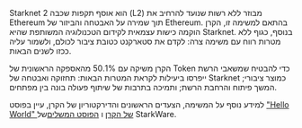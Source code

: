 Starknet הוא אוסף תקפות שכבה 2 (L2) מבוזר ללא רשות שנועד להרחיב את Ethereum תוך שמירה על האבטחה והביזור של Ethereum. בהתאם למשימה זו, הקרן הוקמה כישות עצמאית לקידום הטכנולוגיה המשותפת שהיא Starknet. בנוסף, כגוף ללא מטרות רווח עם משימה צרה: לקדם את סטארקנט כטובת ציבור לכולם, ולשמור עליה ככזו לשנים הבאות.

הקרן משיקה עם 50.1% מהאספקה הראשונית של Token כדי להבטיח שמשאבי הרשת ייפרסו ביעילות לקראת המטרות הבאות: תחזוקה ואבטחה של Starknet כמוצר ציבורי; המשך פיתוח והרחבת הרשת; ותמיכה בתרבות של שיתוף פעולה בונה בין מפתחים.

למידע נוסף על המשימה, הצעדים הראשונים והדירקטוריון של הקרן, עיין בפוסט ["Hello World" של הקרן](https://medium.com/@StarkNet_Foundation/welcome-to-the-world-starknet-foundation-7bd55d5dbc59) ו [הפוסט המשלים](https://medium.com/starkware/introducing-the-starknet-foundation-bd4b4379fbb)של StarkWare.
